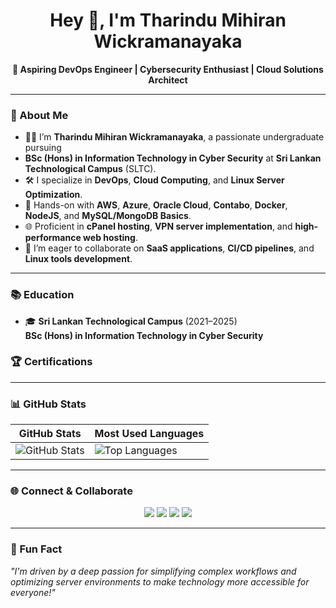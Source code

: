 <h1 align="center">Hey 👋, I'm Tharindu Mihiran Wickramanayaka</h1>
<p align="center">
  <b>🚀 Aspiring DevOps Engineer | Cybersecurity Enthusiast | Cloud Solutions Architect</b>
</p>

---

### 🚀 About Me

- 👨‍💻 I’m **Tharindu Mihiran Wickramanayaka**, a passionate undergraduate pursuing
-  **BSc (Hons) in Information Technology in Cyber Security** at **Sri Lankan Technological Campus** (SLTC).
- 🛠️ I specialize in **DevOps**, **Cloud Computing**, and **Linux Server Optimization**.
- 🌱 Hands-on with **AWS**, **Azure**, **Oracle Cloud**, **Contabo**, **Docker**, **NodeJS**, and **MySQL/MongoDB Basics**.
- 🌐 Proficient in **cPanel hosting**, **VPN server implementation**, and **high-performance web hosting**.
- 🤝 I’m eager to collaborate on **SaaS applications**, **CI/CD pipelines**, and **Linux tools development**.

---

### 📚 Education

- 🎓 **Sri Lankan Technological Campus** (2021–2025)  
  **BSc (Hons) in Information Technology in Cyber Security**

### 🏆 Certifications

---

### 📊 GitHub Stats

| **GitHub Stats**           | **Most Used Languages**     |
|-----------------------------|-----------------------------|
| ![GitHub Stats](https://github-readme-stats.vercel.app/api?username=tharindu-wickramanayaka&show_icons=true&theme=radical) | ![Top Languages](https://github-readme-stats.vercel.app/api/top-langs/?username=tharindu-wickramanayaka&layout=compact&theme=radical) |

---

### 🌐 Connect & Collaborate

<div align="center">
  <a href="https://github.com/tharindu-wickramanayaka"><img src="https://img.shields.io/badge/GitHub-000?style=for-the-badge&logo=github&logoColor=white" /></a>
  <a href="http://www.linkedin.com/in/tharindu-wickramanayaka"><img src="https://img.shields.io/badge/LinkedIn-0A66C2?style=for-the-badge&logo=linkedin&logoColor=white" /></a>
  <a href="mailto:wickramanayakatmofficial@gmail.com"><img src="https://img.shields.io/badge/Email-EA4335?style=for-the-badge&logo=gmail&logoColor=white" /></a>
  <a href="https://itzme.wickramanayaka.online/"><img src="https://img.shields.io/badge/Portfolio-4CAF50?style=for-the-badge&logo=html5&logoColor=white" /></a>
</div>

---

### 🎨 Fun Fact
_"I'm driven by a deep passion for simplifying complex workflows and optimizing server environments to make technology more accessible for everyone!"_
